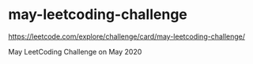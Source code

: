 # may-leetcoding-challenge

https://leetcode.com/explore/challenge/card/may-leetcoding-challenge/

May LeetCoding Challenge on May 2020
